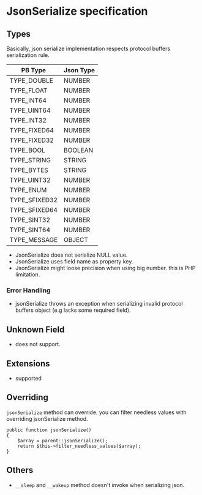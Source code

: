 # JsonSerialize specification

## Types

Basically, json serialize implementation respects protocol buffers serialization rule.

| PB Type     | Json Type |
|-------------|-----------|
|TYPE_DOUBLE  | NUMBER    |
|TYPE_FLOAT   | NUMBER    |
|TYPE_INT64   | NUMBER    |
|TYPE_UINT64  | NUMBER    |
|TYPE_INT32   | NUMBER    |
|TYPE_FIXED64 | NUMBER    |
|TYPE_FIXED32 | NUMBER    |
|TYPE_BOOL    | BOOLEAN   |
|TYPE_STRING  | STRING    |
|TYPE_BYTES   | STRING    |
|TYPE_UINT32  | NUMBER    |
|TYPE_ENUM    | NUMBER    |
|TYPE_SFIXED32| NUMBER    |
|TYPE_SFIXED64| NUMBER    |
|TYPE_SINT32  | NUMBER    |
|TYPE_SINT64  | NUMBER    |
|TYPE_MESSAGE | OBJECT    |

* JsonSerialize does not serialize NULL value.
* JsonSerialize uses field name as property key.
* JsonSerialize might loose precision when using big number. this is PHP limitation.

### Error Handling

* jsonSerialize throws an exception when serializing invalid protocol buffers object (e.g lacks some required field).

## Unknown Field

* does not support.

## Extensions

* supported

## Overriding

`jsonSerialize` method can override. you can filter needless values with overriding jsonSerialize method.

```
public function jsonSerialize()
{
    $array = parent::jsonSerialize();
    return $this->filter_needless_values($array);
}

```

## Others

* `__sleep` and `__wakeup` method doesn't invoke when serializing json.
